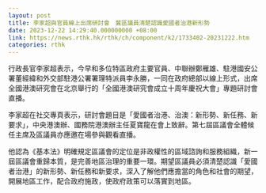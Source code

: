 ```yaml
---
layout: post
title: 李家超與官員線上出席研討會　冀區議員清楚認識愛國者治港新形勢
date: 2023-12-22 14:29:40.000000000 +08:00
link: https://news.rthk.hk/rthk/ch/component/k2/1733402-20231222.htm
categories: rthk
---
```


行政長官李家超表示，今早和多位特區政府主要官員、中聯辦鄭雁雄、駐港國安公署董經緯和外交部駐港公署署理特派員李永勝，一同在政府總部以線上形式，出席全國港澳研究會在北京舉行的「全國港澳研究會成立十周年慶祝大會」專題研討會直播。

李家超在社交專頁表示，研討會題目是「愛國者治港、治澳：新形勢、新任務、新要求」，中央港澳辦、國務院港澳辦主任夏寶龍在會上致辭。第七屆區議會全體候任主席及區議員亦應邀在場參與觀看直播。

他認為《基本法》明確規定區議會的定位是非政權性的區域諮詢和服務組織，新一屆區議會重歸本質，是完善地區治理的重要一環。期望區議員必須清楚認識「愛國者治港」的新形勢、新任務和新要求，深入了解他們應擔當的角色和社會的期望，開展地區工作，配合政府施政，使政府政策可以落實到地區。

